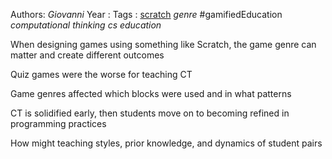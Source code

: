 Authors: *Giovanni*
Year   :
Tags   : [scratch](scratch.md) *genre* #gamifiedEducation *computational thinking* *cs education*

When designing games using something like Scratch, the game genre can matter and create different outcomes

Quiz games were the worse for teaching CT

Game genres affected which blocks were used and in what patterns

CT is solidified early, then students move on to becoming refined in programming practices

How might teaching styles, prior knowledge, and dynamics of student pairs
